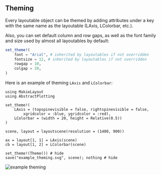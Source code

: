 ## Theming

Every layoutable object can be themed by adding attributes under a key with
the same name as the layoutable (LAxis, LColorbar, etc.).

Also, you can set default column and row gaps, as well as the font family and size
used by almost all layoutables by default:

```julia
set_theme!(
    font = "Arial", # inherited by layoutables if not overridden
    fontsize = 12, # inherited by layoutables if not overridden
    rowgap = 10,
    colgap = 20,
)
```

Here is an example of theming `LAxis` and `LColorbar`:

```@example
using MakieLayout
using AbstractPlotting

set_theme!(
    LAxis = (topspinevisible = false, rightspinevisible = false,
        xgridcolor = :blue, ygridcolor = :red),
    LColorbar = (width = 20, height = Relative(0.5))
)

scene, layout = layoutscene(resolution = (1400, 900))

ax = layout[1, 1] = LAxis(scene)
cb = layout[1, 2] = LColorbar(scene)

set_theme!(Theme()) # hide
save("example_theming.svg", scene); nothing # hide
```

![example theming](example_theming.svg)
